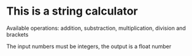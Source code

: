 # This is a string calculator

Available operations: addition, substraction, multiplication, division and brackets

The input numbers must be integers, the output is a float number
